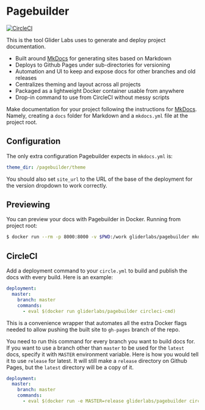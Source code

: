 # Pagebuilder

[![CircleCI](https://img.shields.io/circleci/project/gliderlabs/pagebuilder/release.svg)](https://circleci.com/gh/gliderlabs/pagebuilder)

This is the tool Glider Labs uses to generate and deploy project documentation.

* Built around [MkDocs](http://www.mkdocs.org/) for generating sites based on Markdown
* Deploys to Github Pages under sub-directories for versioning
* Automation and UI to keep and expose docs for other branches and old releases
* Centralizes theming and layout across all projects
* Packaged as a lightweight Docker container usable from anywhere
* Drop-in command to use from CircleCI without messy scripts

Make documentation for your project following the instructions for [MkDocs](http://www.mkdocs.org/). Namely,
creating a `docs` folder for Markdown and a `mkdocs.yml` file at the project root.

## Configuration

The only extra configuration Pagebuilder expects in `mkdocs.yml` is:

```yaml
theme_dir: /pagebuilder/theme
```
You should also set `site_url` to the URL of the base of the deployment for the
version dropdown to work correctly.

## Previewing

You can preview your docs with Pagebuilder in Docker. Running from project root:

```bash
$ docker run --rm -p 8000:8000 -v $PWD:/work gliderlabs/pagebuilder mkdocs serve
```

## CircleCI

Add a deployment command to your `circle.yml` to build and publish the docs
with every build. Here is an example:

```yaml
deployment:
  master:
    branch: master
    commands:
      - eval $(docker run gliderlabs/pagebuilder circleci-cmd)
```

This is a convenience wrapper that automates all the extra Docker flags needed to
allow pushing the built site to `gh-pages` branch of the repo.

You need to run this command for every branch you want to build docs for. If
you want to use a branch other than `master` to be used for the `latest` docs,
specify it with `MASTER` environment variable. Here is how you would tell it to
use `release` for latest. It will still make a `release` directory on Github Pages,
but the `latest` directory will be a copy of it.

```yaml
deployment:
  master:
    branch: master
    commands:
      - eval $(docker run -e MASTER=release gliderlabs/pagebuilder circleci-cmd)
```
